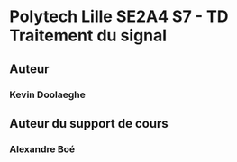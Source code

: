 # Polytech Lille SE2A4 S7 - TD Traitement du signal

## Auteur

### Kevin Doolaeghe

## Auteur du support de cours

### Alexandre Boé

